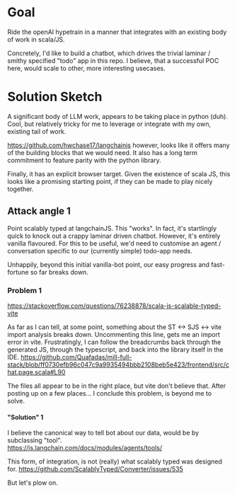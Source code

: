 # Goal
Ride the openAI hypetrain in a manner that integrates with an existing body of work in scala/JS.

Concretely, I'd like to build a chatbot, which drives the trivial laminar / smithy specified "todo" app in this repo. I believe, that a successful POC here, would scale to other, more interesting usecases.

# Solution Sketch
A significant body of LLM work, appears to be taking place in python (duh). Cool, but relatively tricky for me to leverage or integrate with my own, existing tail of work.

https://github.com/hwchase17/langchainjs however, looks like it offers many of the building blocks that we would need. It also has a long term commitment to feature parity with the python library.

Finally, it has an explicit browser target. Given the existence of scala JS, this looks like a promising starting point, if they can be made to play nicely together.

## Attack angle 1
Point scalably typed at langchainJS. This "works". In fact, it's startlingly quick to knock out a crappy laminar driven chatbot. However, it's entirely vanilla flavoured. For this to be useful, we'd need to customise an agent / conversation specific to our (currently simple) todo-app needs.

Unhappily, beyond this initial vanilla-bot point, our easy progress and fast-fortune so far breaks down. 

### Problem 1
https://stackoverflow.com/questions/76238878/scala-js-scalable-typed-vite

As far as I can tell, at some point, something about the ST <-> SJS <-> vite import analysis breaks down. Uncommenting this line, gets me an import error in vite. Frustratingly, I can follow the breadcrumbs back through the generated JS, through the typescript, and back into the library itself in the IDE. 
https://github.com/Quafadas/mill-full-stack/blob/ff0730efb96c047c9a9935494bbb2108beb5e423/frontend/src/chat.page.scala#L90

The files all appear to be in the right place, but vite don't believe that. After posting up on a few places... I conclude this problem, is beyond me to solve. 

#### "Solution" 1


I believe the canonical way to tell bot about our data, would be by subclassing "tool".  
https://js.langchain.com/docs/modules/agents/tools/

This form, of integration, is not (really) what scalably typed was designed for. 
https://github.com/ScalablyTyped/Converter/issues/535

But let's plow on. 






